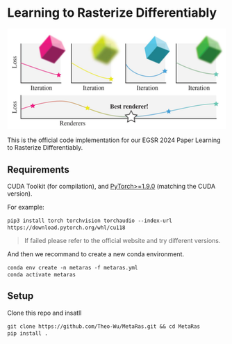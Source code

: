 # Learning to Rasterize Differentiably

![teaser](Teaser.jpg "Teaser")

This is the official code implementation for our EGSR 2024 Paper Learning to Rasterize Differentiably.

## Requirements 
CUDA Toolkit (for compilation), and [PyTorch>=1.9.0](https://pytorch.org/get-started/locally/) (matching the CUDA version).

For example:

```shell
pip3 install torch torchvision torchaudio --index-url https://download.pytorch.org/whl/cu118
```
>If failed please refer to the official website and try different versions.

And then we recommand to create a new conda environment.

```shell
conda env create -n metaras -f metaras.yml
conda activate metaras
```

## Setup

Clone this repo and insatll

```shell
git clone https://github.com/Theo-Wu/MetaRas.git && cd MetaRas
pip install .
```
